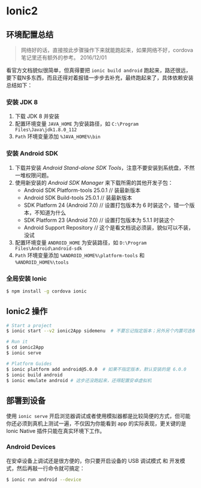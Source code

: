 # Ionic2

## 环境配置总结

> 网络好的话，直接按此步骤操作下来就能跑起来，如果网络不好，cordova 笔记里还有额外的参考。 2016/12/01

看官方文档貌似很简单，但真得要把 `ionic build android` 跑起来，路还很远，要下载N多东西，而且还得对着报错一步步去补充，最终跑起来了，具体依赖安装总结如下：

### 安装 JDK 8

1. 下载 JDK 8 并安装
2. 配置环境变量 `JAVA_HOME` 为安装路径，如 `C:\Program Files\Java\jdk1.8.0_112`
3. `Path` 环境变量添加 `%JAVA_HOME%\bin`

### 安装 Android SDK

1. 下载并安装 *Android Stand-alone SDK Tools*，注意不要安装到系统盘，不然一堆权限问题。
2. 使用新安装的 *Android SDK Manager* 来下载所需的其他开发子包：
    * Android SDK Platform-tools 25.0.1  // 装最新版本
    * Android SDK Build-tools 25.0.1     // 装最新版本
    * SDK Platform 24 (Android 7.0)  // 设置打包版本为 6 时装这个，错一个版本，不知道为什么
    * SDK Platform 23 (Android 7.0)  // 设置打包版本为 5.1.1 时装这个
    * Android Support Repository     // 这个是看文档说必须装，貌似可以不装，没试
3. 配置环境变量 `ANDROID_HOME` 为安装路径，如 `D:\Program Files\Android\android-sdk`
4. `Path` 环境变量添加 `%ANDROID_HOME%\platform-tools` 和 `%ANDROID_HOME%\tools`

### 全局安装 Ionic

```bash
$ npm install -g cordova ionic
```


## Ionic2 操作

```bash
# Start a project
$ ionic start --v2 ionic2App sidemenu  # 不要忘记指定版本；另外另个内置可选模板是 blank 和 tabs

# Run it
$ cd ionic2App
$ ionic serve

# Platform Guides
$ ionic platform add android@5.0.0  # 如果不指定版本，默认安装的是 6.0.0
$ ionic build android
$ ionic emulate android # 这步还没跑起来，还得配置安卓虚拟机
```

## 部署到设备

使用 `ionic serve` 开启浏览器调试或者使用模拟器都是比较简便的方式，但可能你还必须到真机上测试一遍，不仅因为你能看到 app 的实际表现，更关键的是 Ionic Native 插件只能在真实环境下工作。

### Android Devices

在安卓设备上调试还是很方便的，你只要开启设备的 USB 调试模式 和 开发模式，然后再敲一行命令就可搞定：

```bash
$ ionic run android --device
```



